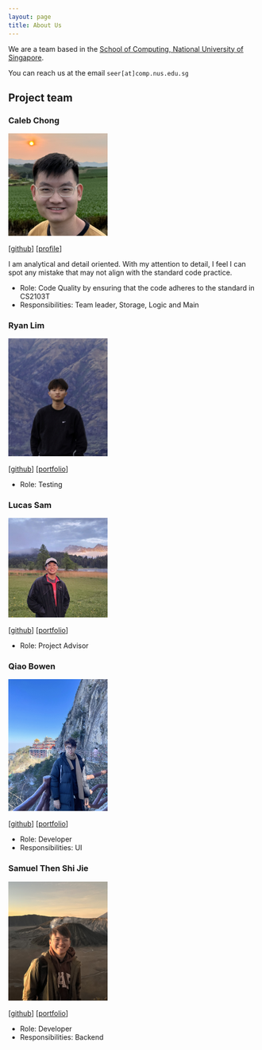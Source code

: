 ```yaml
---
layout: page
title: About Us
---
```


We are a team based in the [School of Computing, National University of Singapore](https://www.comp.nus.edu.sg).

You can reach us at the email `seer[at]comp.nus.edu.sg`

## Project team
### Caleb Chong
<img src="images/calebchongsj.png" width="200px">

[[github](http://github.com/calebchongsj)]
[[profile](members/calebchong.md)]

I am analytical and detail oriented. With my attention to detail, I feel I can spot any
mistake that may not align with the standard code practice.

* Role: Code Quality by ensuring that the code adheres to the standard in CS2103T
* Responsibilities: Team leader, Storage, Logic and Main

### Ryan Lim

<img src="images/ryenl.png" width="200px">

[[github](https://github.com/ryenl)]
[[portfolio](team/johndoe.md)]

* Role: Testing

### Lucas Sam

<img src="images/yikyak02.png" width="200px">

[[github](http://github.com/yikyak02)]
[[portfolio](./members/lucas.md)]

* Role: Project Advisor
### Qiao Bowen

<img src="images/bbryant824.png" width="200px">

[[github](http://github.com/bbryant824)] [[portfolio](team/bowen.md)]

* Role: Developer
* Responsibilities: UI

### Samuel Then Shi Jie

<img src="images/samuelthen.png" width="200px">

[[github](http://github.com/samuelthen)]
[[portfolio](members/samuelthen.md)]

* Role: Developer
* Responsibilities: Backend
